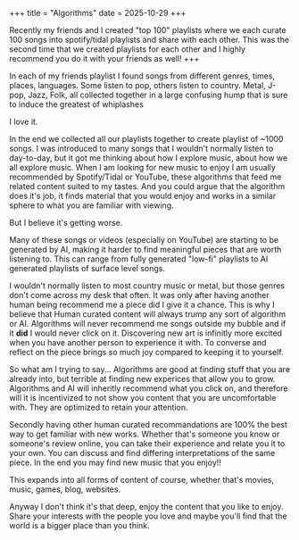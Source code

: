 +++
title = "Algorithms"
date = 2025-10-29
+++

Recently my friends and I created "top 100" playlists where we each curate 100 songs into spotify/tidal playlists and share with each other. This was the second time that we created playlists for each other
and I highly recommend you do it with your friends as well! +++

In each of my friends playlist I found songs from different genres, times, places, languages. Some listen to pop, others listen to country. Metal, J-pop, Jazz, Folk, all collected together in a large confusing hump that is sure to induce the greatest of whiplashes

I love it.

In the end we collected all our playlists together to create playlist of ~1000 songs. I was introduced to many songs that I wouldn't normally listen to day-to-day, but it got me thinking about how I explore music, about how we all explore music.
When I am looking for new music to enjoy I am usually recommended by Spotify/Tidal or YouTube, these algorithms that feed me related content suited to my tastes.
And you could argue that the algorithm does it's job, it finds material that you would enjoy and works in a similar sphere to what you are familiar with viewing.

But I believe it's getting worse. 

Many of these songs or videos (especially on YouTube) are starting to be generated by AI, making it harder to find meaningful pieces that are worth listening to. 
This can range from fully generated "low-fi" playlists to AI generated playlists of surface level songs. 

I wouldn't normally listen to most country music or metal, but those genres don't come across my desk that often. It was only after having another human being recommend me a piece did I give it a chance.
This is why I believe that Human curated content will always trump any sort of algorithm or AI. Algorithms will never recommend me songs outside my bubble and if it **did** I would never click on it.
Discovering new art is infinitly more excited when you have another person to experience it with. To converse and reflect on the piece brings so much joy compared to keeping it to yourself.

So what am I trying to say... Algorithms are good at finding stuff that you are already into, but terrible at finding new experices that allow you to grow. Algorithms and AI will inheritly recommend what you click on, and therefore will
it is incentivized to not show you content that you are uncomfortable with. They are optimized to retain your attention. 

Secondly having other human curated recommandations are 100% the best way to get familiar with new works. Whether that's someone you know or someone's review online, you can take their experience and relate you it to your own.
You can discuss and find differing interpretations of the same piece. In the end you may find new music that you enjoy!!

This expands into all forms of content of course, whether that's movies, music, games, blog, websites.

Anyway I don't think it's that deep, enjoy the content that you like to enjoy. Share your interests with the people you love and maybe you'll find that the world is a bigger place than you think. 


